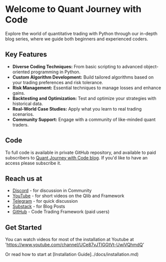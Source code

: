 # Welcome to Quant Journey with Code

Explore the world of quantitative trading with Python through our in-depth blog series, where we guide both beginners and experienced coders.

## Key Features

- **Diverse Coding Techniques:** From basic scripting to advanced object-oriented programming in Python.
- **Custom Algorithm Development:** Build tailored algorithms based on your trading preferences and risk tolerance.
- **Risk Management:** Essential techniques to manage losses and enhance gains.
- **Backtesting and Optimization:** Test and optimize your strategies with historical data.
- **Real-World Case Studies:** Apply what you learn to real trading scenarios.
- **Community Support:** Engage with a community of like-minded quant traders.

## Code
To full code is available in private GitHub repository, and available to paid subscribers to [Quant Journey with Code blog](https://quantjourney.substack.com/). If you'd like to have an access please subscribe it.
## Reach us at

* [Discord](https://discord.com/channels/1230850086452334634/1230850088235044916) - for discussion in Community
* [YouTube](https://www.youtube.com/channel/UCe87vJTlGGtVt-UwiVQhmdQ) - for short videos on the Qlib and Framework
* [Telegram](https://t.me/+YIO_VWWD6s4zMTQ0) - for quick discussion
* [Substack](https://quantjourney.substack.com) - for Blog Posts
* [GitHub](https://github.com/jpolec/quantjourney) - Code Trading Framework (paid users)

## Get Started

You can watch videos for most of the installation at Youtube at 'https://www.youtube.com/channel/UCe87vJTlGGtVt-UwiVQhmdQ'

Or read how to start at [Installation Guide]../docs/installation.md)
